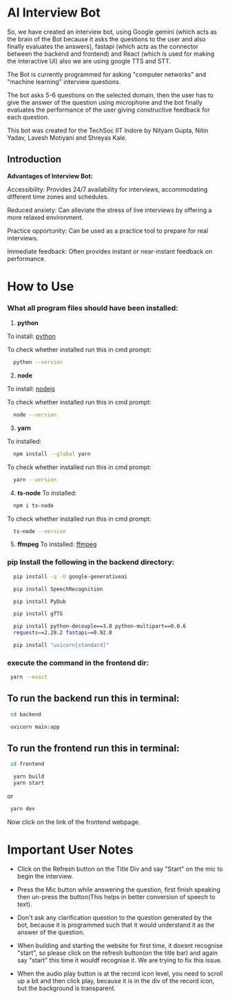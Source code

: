 
# AI Interview Bot 

So, we have created an interview bot, using Google gemini (which acts as the brain of the Bot because it asks the questions to the user and also finally evaluates the answers), fastapi (which acts as the connector between the backend and frontend) and React (which is used for making the interactive UI) also we are using google TTS and STT.

The Bot is currently programmed for asking "computer networks" and "machine learning" interview questions.

The bot asks 5-6 questions on the selected domain, then the user has to give the answer of the question using microphone and the bot finally evaluates the performance of the user giving constructive feedback for each question.

This bot was created for the TechSoc IIT Indore by Nityam Gupta, Nitin Yadav, Lavesh Motiyani and Shreyas Kale.



## Introduction

**Advantages of Interview Bot:**

Accessibility: Provides 24/7 availability for interviews, accommodating different time zones and schedules.

Reduced anxiety: Can alleviate the stress of live interviews by offering a more relaxed environment.

Practice opportunity: Can be used as a practice tool to prepare for real interviews.

Immediate feedback: Often provides instant or near-instant feedback on performance.
# How to Use

### What all program files should have been installed:

1. **python**

To install: [python](https://www.python.org/)

To check whether installed run this in cmd prompt:
```bash
  python --version
```
2. **node**

To install: [nodejs](https://nodejs.org/en)

To check whether installed run this in cmd prompt:
```bash
  node --version
```

3. **yarn**

To installed: 
```bash
  npm install --global yarn
```
To check whether installed run this in cmd prompt:
```bash
  yarn --version
```
4. **ts-node**
To installed: 
```bash
  npm i ts-node
```
To check whether installed run this in cmd prompt:
```bash
  ts-node --version
```

5. **ffmpeg**
To installed: [ffmpeg](https://www.ffmpeg.org/)


### pip Install the following in the backend directory:

```bash
  pip install -q -U google-generativeai
```
```bash
  pip install SpeechRecognition
```
```bash
  pip install PyDub
```
```bash
  pip install gTTS
```
```bash
  pip install python-decouple==3.8 python-multipart==0.0.6
  requests==2.28.2 fastapi==0.92.0
```
```bash
  pip install "uvicorn[standard]"
```
### execute the command in the frontend dir:
 ```bash
  yarn --exact
```

## To run the backend run this in terminal:
 ```bash
  cd backend
```
 ```bash
  uvicorn main:app
```

## To run the frontend run this in terminal:
 ```bash
  cd frontend
```
```bash
  yarn build 
  yarn start
```
or
 ```bash
  yarn dev
```
Now click on the link of the frontend webpage.





# Important User Notes

* Click on the Refresh button on the Title Div and say "Start" on the mic to begin the interview.

* Press the Mic button while answering the question, first finish speaking then un-press the button(This helps in better conversion of speech to text).

* Don't ask any clarification question to the question generated by the bot, because it is programmed such that it would understand it as the answer of the question.

* When building and starting the website for first time, it doesnt recognise "start", so please click on the refresh button(on the title bar) and again say "start" this time it wouldf recognise it. We are trying to fix this issue.

* When the audio play button is at the record icon level, you need to scroll up a bit and then click play, because it is in the div of the record icon, but the background is transparent.